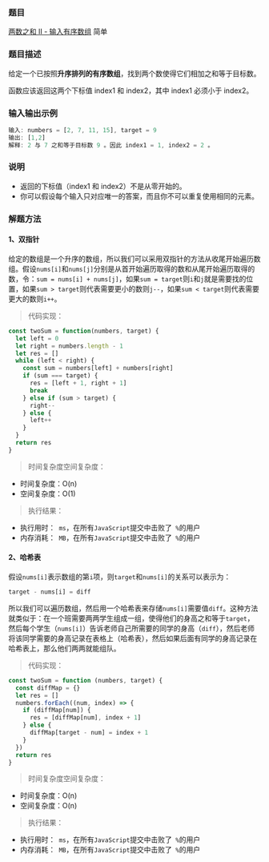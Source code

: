 ### 题目

[两数之和 II - 输入有序数组](https://leetcode-cn.com/problems/two-sum-ii-input-array-is-sorted/)
简单

### 题目描述
给定一个已按照**升序排列的有序数组**，找到两个数使得它们相加之和等于目标数。

函数应该返回这两个下标值 index1 和 index2，其中 index1 必须小于 index2。

### 输入输出示例
```js
输入: numbers = [2, 7, 11, 15], target = 9
输出: [1,2]
解释: 2 与 7 之和等于目标数 9 。因此 index1 = 1, index2 = 2 。
```

### 说明
- 返回的下标值（index1 和 index2）不是从零开始的。
- 你可以假设每个输入只对应唯一的答案，而且你不可以重复使用相同的元素。

### 解题方法

#### 1、双指针
给定的数组是一个升序的数组，所以我们可以采用双指针的方法从收尾开始遍历数组。假设`nums[i]`和`nums[j]`分别是从首开始遍历取得的数和从尾开始遍历取得的数，令：`sum = nums[i] + nums[j]`，如果`sum = target`则`i`和`j`就是需要找的位置，如果`sum > target`则代表需要更小的数则`j--`，如果`sum < target`则代表需要更大的数则`i++`。

> 代码实现：

```js
const twoSum = function(numbers, target) {
  let left = 0
  let right = numbers.length - 1
  let res = []
  while (left < right) {
    const sum = numbers[left] + numbers[right]
    if (sum === target) {
      res = [left + 1, right + 1]
      break
    } else if (sum > target) {
      right--
    } else {
      left++
    }
  }
  return res
}
```

> 时间复杂度空间复杂度：
- 时间复杂度：O(n)
- 空间复杂度：O(1)

> 执行结果：

- 执行用时：` ms`，在所有`JavaScript`提交中击败了` %`的用户
- 内存消耗：` MB`，在所有`JavaScript`提交中击败了` %`的用户

#### 2、哈希表
假设`nums[i]`表示数组的第`i`项，则`target`和`nums[i]`的关系可以表示为：
```js
target - nums[i] = diff
```

所以我们可以遍历数组，然后用一个哈希表来存储`nums[i]`需要值`diff`。这种方法就类似于：在一个班需要两两学生组成一组，使得他们的身高之和等于`target`，然后每个学生（`nums[i]`）告诉老师自己所需要的同学的身高（`diff`），然后老师将该同学需要的身高记录在表格上（哈希表），然后如果后面有同学的身高记录在哈希表上，那么他们两两就能组队。

> 代码实现：

```js
const twoSum = function (numbers, target) {
  const diffMap = {}
  let res = []
  numbers.forEach((num, index) => {
    if (diffMap[num]) {
      res = [diffMap[num], index + 1]
    } else {
      diffMap[target - num] = index + 1
    }
  })
  return res
}
```

> 时间复杂度空间复杂度：
- 时间复杂度：O(n)
- 空间复杂度：O(n)

> 执行结果：

- 执行用时：` ms`，在所有`JavaScript`提交中击败了` %`的用户
- 内存消耗：` MB`，在所有`JavaScript`提交中击败了` %`的用户